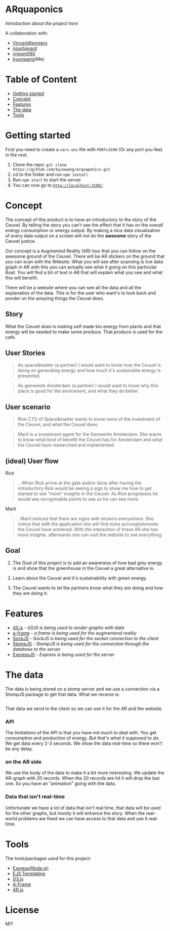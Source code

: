 # ARquaponics
*Introduction about the project here*

A collaboration with:
- [VincentKempers](https://github.com/VincentKempers)
- [nourbayard](https://github.com/nourbayard)
- [vriesm060](https://github.com/vriesm060)
- [kyunwang](https://github.com/kyunwang)(Me)

# Table of Content
- [Getting started](#getting-started)
- [Concept](#concept)
- [Features](#features)
- [The data](#the-data)
- [Tools](#tools)

# Getting started
<!-- You will need the following: -->
First you need to create a `vars.env` file with `PORT=3100` (Or any port you like) in the root.

1. Clone the repo: `git clone https://github.com/kyunwang/arquaponics.git`
2. cd to the folder and run `npm install`
3. Run `npm start` to start the server
4. You can now go to [`http://localhost:3100/`](http://localhost:3100/)

# Concept
The concept of this product is to have an introductory to the story of the Ceuvel. By telling the story you can't see the effect that it has on the overall energy consumption or energy output. By making a nice data visualisation of every data output on a screen will not do the **awesome** story of the Ceuvel justice.

Our concept is a Augmented Reality (AR) tour that you can follow on the awesome ground of the Ceuvel. There will be AR stickers on the ground that you can scan with the Website. What you will see after scanning is live data graph in AR with this you can actually see what it going on this particular Boat. You will find a bit of text in AR that will explain what you see and what this will benefit.

There will be a website where you can see all the data and all the explanation of the data. This is for the user who want's to look back and ponder on the amazing things the Ceuvel does.

## Story
What the Ceuvel does is making self made bio energy from plants and that energy will be needed to make some produce. That produce is used for the café.

## User Stories
> As space&matter (a partner) I would want to know how the Ceuvel is doing on generating energy and how much it's sustainable energy is presented.

> As gemeente Amsterdam (a partner) I would want to know why this place is good for the enviroment, and what they do better.

## User scenario
> Rick CTO of Space&matter wants to know more of the investment of the Ceuvel, and what the Ceuvel does.

> Marit is a investment agent for the Gemeente Amsterdam. She wants to know what kind of benefit the Ceuvel has for Amsterdam and what the Ceuvel have researched and implemented.

## (ideal) User flow
Rick
> .. When Rick arrive at the gate and/or done after having the introductory Rick would be seeing a sign to show me how to get started to see "more" insights in the Ceuvel. As Rick progresses he would see recognisable points to use so he can see more.


Marit
> ..Marit noticed that there are signs with stickers everywhere. She notice that with the application she will find more accomplishments the Ceuvel have achieved. With the interaction of these AR she has more insights. afterwards she can visit the website to see everything.

## Goal
1. The Goal of this project is to add an awareness of how bad grey energy is and show that the greenhouse in the Ceuvel a great alternative is.

2. Learn about the Ceuvel and it's sustainability with green energy.

3. The Ceuvel wants to let the partners know what they are doing and how they are doing it.

# Features
* [d3.js](https://github.com/d3) - _d3JS is being used to render graphs with data_
* [a-frame](https://aframe.io/) - _a frame is being used for the augmentend reality_
* [SockJS](https://github.com/sockjs) - _SockJS is being used for the socket connection to the client_
* [StompJS](https://www.npmjs.com/package/stompjs) - _StompJS is being used for the connection through the database to the server_
* [ExpressJS](https://expressjs.com/) - _Express is being used for the server_

# The data
<!-- data life cycle? data retention/database ? -->
The data is being stored on a stomp server and we use a connection via a StompJS package to get that data. What we receive is:

<!-- example data -->
```

```
That data we send to the client so we can use it for the AR and the website.

### API
<!-- Api: limitations, rate limit? not applied ?  -->
The limitations of the API is that you have not much to deal with. You get consumption and production of energy. _But that's what it supposed to do_. We get data every 2-3 seconds. We show the data real-time so there won't be any delay.

### on the AR side
We use the body of the data to make it a bit more interesting. We update the AR-graph with 20 records. When the 20 records are hit it will drop the last one. So you have an "animation" going with the data.

### Data that isn't real-time
Unfortunate we have a lot of data that isn't real time, that data will be used for the other graphs, but mostly it will enhance the story. When the real-world problems are fixed we can have access to that data and use it real-time.

# Tools
The tools/packages used for this project:
- [Express(Node.js)](https://expressjs.com/)
- [EJS Templating](http://ejs.co/)
- [D3.js](https://d3js.org/)
- [A-Frame](https://aframe.io/)
- [AR.js](https://github.com/jeromeetienne/AR.js)

# License
MIT
